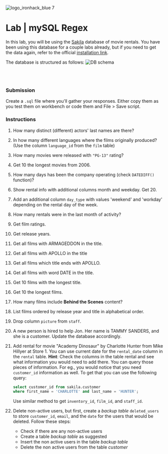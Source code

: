 ![logo_ironhack_blue 7](https://user-images.githubusercontent.com/23629340/40541063-a07a0a8a-601a-11e8-91b5-2f13e4e6b441.png)

# Lab | mySQL Regex

In this lab, you will be using the [Sakila](https://dev.mysql.com/doc/sakila/en/) database of movie rentals. You have been using this database for a couple labs already, but if you need to get the data again, refer to the official [installation link](https://dev.mysql.com/doc/sakila/en/sakila-installation.html).

The database is structured as follows:
![DB schema](https://education-team-2020.s3-eu-west-1.amazonaws.com/data-analytics/database-sakila-schema.png)

<br><br>

### Submission

Create a `.sql` file where you'll gather your responses. Either copy them as you test them on workbench or code them and File > Save script.

### Instructions

1. How many distinct (different) actors' last names are there?
2. In how many different languages where the films originally produced? (Use the column `language_id` from the `film` table)
3. How many movies were released with `"PG-13"` rating?
4. Get 10 the longest movies from 2006.
5. How many days has been the company operating (check `DATEDIFF()` function)?
6. Show rental info with additional columns month and weekday. Get 20.
7. Add an additional column `day_type` with values 'weekend' and 'workday' depending on the rental day of the week.
8. How many rentals were in the last month of activity?

9. Get film ratings.
10. Get release years.
11. Get all films with ARMAGEDDON in the title.
12. Get all films with APOLLO in the title
13. Get all films which title ends with APOLLO.
14. Get all films with word DATE in the title.
15. Get 10 films with the longest title.
16. Get 10 the longest films.
17. How many films include **Behind the Scenes** content?
18. List films ordered by release year and title in alphabetical order.

19. Drop column `picture` from `staff`.
20. A new person is hired to help Jon. Her name is TAMMY SANDERS, and she is a customer. Update the database accordingly.
21. Add rental for movie "Academy Dinosaur" by Charlotte Hunter from Mike Hillyer at Store 1. You can use current date for the `rental_date` column in the `rental` table.
    **Hint**: Check the columns in the table rental and see what information you would need to add there. You can query those pieces of information. For eg., you would notice that you need `customer_id` information as well. To get that you can use the following query:

    ```sql
    select customer_id from sakila.customer
    where first_name = 'CHARLOTTE' and last_name = 'HUNTER';
    ```

    Use similar method to get `inventory_id`, `film_id`, and `staff_id`.

22. Delete non-active users, but first, create a _backup table_ `deleted_users` to store `customer_id`, `email`, and the `date` for the users that would be deleted. Follow these steps:

    - Check if there are any non-active users
    - Create a table _backup table_ as suggested
    - Insert the non active users in the table _backup table_
    - Delete the non active users from the table _customer_
